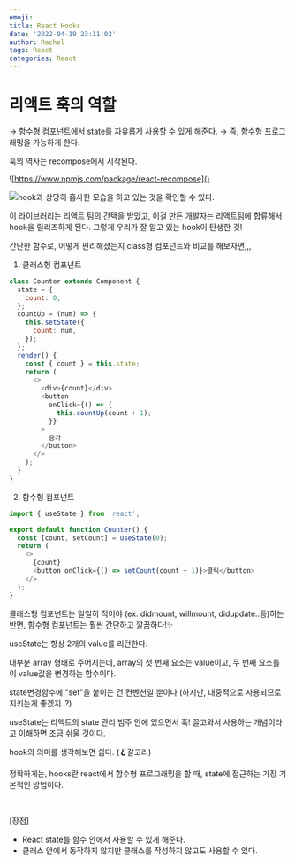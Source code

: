 ```yaml
---
emoji:
title: React Hooks
date: '2022-04-19 23:11:02'
author: Rachel
tags: React
categories: React
---
```


# 리액트 훅의 역할

→ 함수형 컴포넌트에서 state를 자유롭게 사용할 수 있게 해준다.
→ 즉, 함수형 프로그래밍을 가능하게 한다.

훅의 역사는 recompose에서 시작된다.

![https://www.npmjs.com/package/react-recompose]()

![hook과 상당히 흡사한 모습을 하고 있는 것을 확인할 수 있다.](https://postfiles.pstatic.net/MjAyMjA0MTlfMjI0/MDAxNjUwMzcyOTMyMzA5.B1Izp-JYkFF8f2zPfiDlL66vmciGC1VdPLG3m89iwoIg.XbVg1p-mU8l7dtEx21R1vj_vkSzyROW5KJEdo0Sex74g.PNG.bori9791/Screen_Shot_2022-04-19_at_9.55.26_PM.png?type=w966)

이 라이브러리는 리액트 팀의 간택을 받았고, 이걸 만든 개발자는 리액트팀에 합류해서 hook을 릴리즈하게 된다.
그렇게 우리가 잘 알고 있는 hook이 탄생한 것!

간단한 함수로, 어떻게 편리해졌는지 class형 컴포넌트와 비교를 해보자면,,,

1. 클래스형 컴포넌트

```javascript
class Counter extends Component {
  state = {
    count: 0,
  };
  countUp = (num) => {
    this.setState({
      count: num,
    });
  };
  render() {
    const { count } = this.state;
    return (
      <>
        <div>{count}</div>
        <button
          onClick={() => {
            this.countUp(count + 1);
          }}
        >
          증가
        </button>
      </>
    );
  }
}
```

2. 함수형 컴포넌트

```javascript
import { useState } from 'react';

export default function Counter() {
  const [count, setCount] = useState(0);
  return (
    <>
      {count}
      <button onClick={() => setCount(count + 1)}>클릭</button>
    </>
  );
}
```

클래스형 컴포넌트는 일일히 적어야 (ex. didmount, willmount, didupdate..등)하는 반면, 함수형 컴포넌트는 훨씬 간단하고 깔끔하다!✨

useState는 항상 2개의 value를 리턴한다.

대부분 array 형태로 주어지는데, array의 첫 번째 요소는 value이고, 두 번째 요소를 이 value값을 변경하는 함수이다.

state변경함수에 "set"을 붙이는 건 컨벤션일 뿐이다 (하지만, 대중적으로 사용되므로 지키는게 좋겠지..?)

useState는 리액트의 state 관리 범주 안에 있으면서 훅! 끌고와서 사용하는 개념이라고 이해하면 조금 쉬울 것이다.

hook의 의미를 생각해보면 쉽다. (🪝갈고리)

정확하게는, hooks란 react에서 함수형 프로그래밍을 할 때, state에 접근하는 가장 기본적인 방법이다.

​

[장점]

- React state를 함수 안에서 사용할 수 있게 해준다.
- 클래스 안에서 동작하지 않지만 클래스를 작성하지 않고도 사용할 수 있다.
